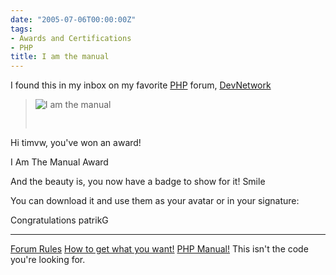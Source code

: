 ```yaml
---
date: "2005-07-06T00:00:00Z"
tags:
- Awards and Certifications
- PHP
title: I am the manual
---
```

I found this in my inbox on my favorite [PHP](http://www.php.net) forum, [DevNetwork](http://forums.devnetwork.net)

> <div>
>   <img src="http://www.timvw.be/wp-content/images/phpdn-i-am-the-manual-badge.gif" alt="I am the manual" /></p> 
>   
>   <pre>
Hi timvw,
you've won an award!

I Am The Manual Award


And the beauty is, you now have a badge to show for it! Smile

You can download it and use them as your avatar or in your signature:

Congratulations
patrikG

_________________
<a href="http://forums.devnetwork.net/viewtopic.php?t=30037">Forum Rules</a>
<a href="http://www.catb.org/~esr/faqs/smart-questions.html">How to get what you want!</a>
<a href="http://www.php.net/docs">PHP Manual!</a>
This isn't the code you're looking for.
</pre>
> </div>
